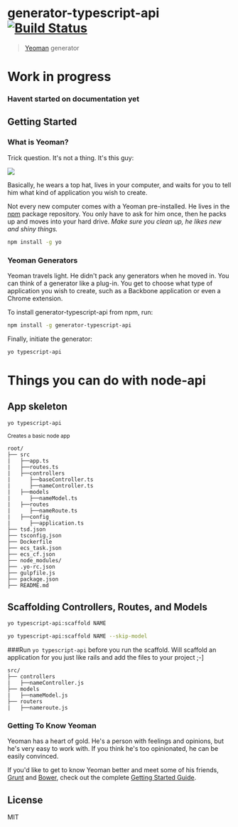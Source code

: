 # generator-typescript-api [![Build Status](https://secure.travis-ci.org/BallerAbdude/generator-typescript-api.png?branch=master)](https://travis-ci.org/BallerAbdude/generator-typescript-api)

> [Yeoman](http://yeoman.io) generator


# Work in progress
### Havent started on documentation yet


## Getting Started

### What is Yeoman?

Trick question. It's not a thing. It's this guy:

![](http://i.imgur.com/JHaAlBJ.png)

Basically, he wears a top hat, lives in your computer, and waits for you to tell him what kind of application you wish to create.

Not every new computer comes with a Yeoman pre-installed. He lives in the [npm](https://npmjs.org) package repository. You only have to ask for him once, then he packs up and moves into your hard drive. *Make sure you clean up, he likes new and shiny things.*

```bash
npm install -g yo
```

### Yeoman Generators

Yeoman travels light. He didn't pack any generators when he moved in. You can think of a generator like a plug-in. You get to choose what type of application you wish to create, such as a Backbone application or even a Chrome extension.

To install generator-typescript-api from npm, run:

```bash
npm install -g generator-typescript-api
```

Finally, initiate the generator:

```bash
yo typescript-api
```

# Things you can do with node-api
## App skeleton

```bash
yo typescript-api
```
<small>Creates a basic node app</small>
```
root/
├── src
|   ├──app.ts
|   ├──routes.ts
|   ├──controllers
|      ├──baseController.ts
|      ├──nameController.ts
|   ├──models
|      ├──nameModel.ts
|   ├──routes
|      ├──nameRoute.ts
|   ├──config
|      ├──application.ts
├── tsd.json
├── tsconfig.json
├── Dockerfile
├── ecs_task.json
├── ecs_cf.json
├── node_modules/
├── .yo-rc.json
├── gulpfile.js
├── package.json
├── README.md
```
## Scaffolding Controllers, Routes, and Models

```bash
yo typescript-api:scaffold NAME
```
```bash
yo typescript-api:scaffold NAME --skip-model
```
###Run ```yo typescript-api``` before you run the scaffold.
Will scaffold an application for you just like rails and add the files to your project ;-]
```
src/
├── controllers
|   ├──nameController.js
├── models
|   ├──nameModel.js
├── routers
|   ├──nameroute.js

```


### Getting To Know Yeoman

Yeoman has a heart of gold. He's a person with feelings and opinions, but he's very easy to work with. If you think he's too opinionated, he can be easily convinced.

If you'd like to get to know Yeoman better and meet some of his friends, [Grunt](http://gruntjs.com) and [Bower](http://bower.io), check out the complete [Getting Started Guide](https://github.com/yeoman/yeoman/wiki/Getting-Started).


## License

MIT
